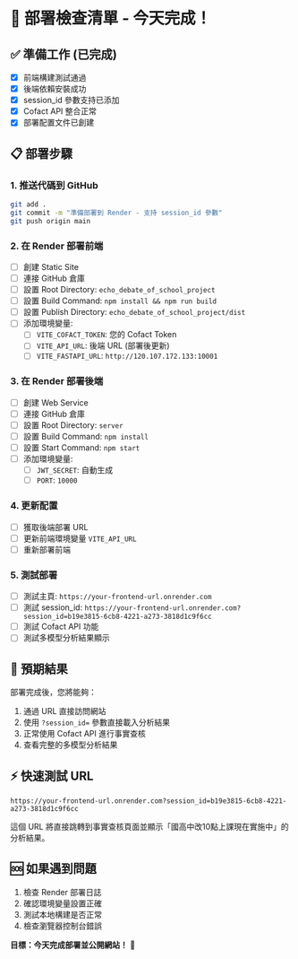 # 🚀 部署檢查清單 - 今天完成！

## ✅ 準備工作 (已完成)
- [x] 前端構建測試通過
- [x] 後端依賴安裝成功
- [x] session_id 參數支持已添加
- [x] Cofact API 整合正常
- [x] 部署配置文件已創建

## 📋 部署步驟

### 1. 推送代碼到 GitHub
```bash
git add .
git commit -m "準備部署到 Render - 支持 session_id 參數"
git push origin main
```

### 2. 在 Render 部署前端
- [ ] 創建 Static Site
- [ ] 連接 GitHub 倉庫
- [ ] 設置 Root Directory: `echo_debate_of_school_project`
- [ ] 設置 Build Command: `npm install && npm run build`
- [ ] 設置 Publish Directory: `echo_debate_of_school_project/dist`
- [ ] 添加環境變量:
  - [ ] `VITE_COFACT_TOKEN`: 您的 Cofact Token
  - [ ] `VITE_API_URL`: 後端 URL (部署後更新)
  - [ ] `VITE_FASTAPI_URL`: `http://120.107.172.133:10001`

### 3. 在 Render 部署後端
- [ ] 創建 Web Service
- [ ] 連接 GitHub 倉庫
- [ ] 設置 Root Directory: `server`
- [ ] 設置 Build Command: `npm install`
- [ ] 設置 Start Command: `npm start`
- [ ] 添加環境變量:
  - [ ] `JWT_SECRET`: 自動生成
  - [ ] `PORT`: `10000`

### 4. 更新配置
- [ ] 獲取後端部署 URL
- [ ] 更新前端環境變量 `VITE_API_URL`
- [ ] 重新部署前端

### 5. 測試部署
- [ ] 測試主頁: `https://your-frontend-url.onrender.com`
- [ ] 測試 session_id: `https://your-frontend-url.onrender.com?session_id=b19e3815-6cb8-4221-a273-3818d1c9f6cc`
- [ ] 測試 Cofact API 功能
- [ ] 測試多模型分析結果顯示

## 🎯 預期結果

部署完成後，您將能夠：
1. 通過 URL 直接訪問網站
2. 使用 `?session_id=` 參數直接載入分析結果
3. 正常使用 Cofact API 進行事實查核
4. 查看完整的多模型分析結果

## ⚡ 快速測試 URL

```
https://your-frontend-url.onrender.com?session_id=b19e3815-6cb8-4221-a273-3818d1c9f6cc
```

這個 URL 將直接跳轉到事實查核頁面並顯示「國高中改10點上課現在實施中」的分析結果。

## 🆘 如果遇到問題

1. 檢查 Render 部署日誌
2. 確認環境變量設置正確
3. 測試本地構建是否正常
4. 檢查瀏覽器控制台錯誤

**目標：今天完成部署並公開網站！** 🎉
